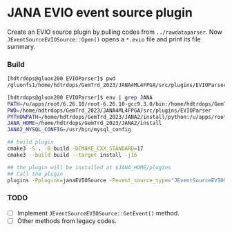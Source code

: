 # JANA EVIO event source plugin

Create an EVIO source plugin by pulling codes from `../rawdataparser`.
Now `JEventSourceEVIOSource::Open()` opens a `*.evio` file and print its file summary.

### Build

```bash
[hdtrdops@gluon200 EVIOParser]$ pwd
/gluonfs1/home/hdtrdops/GemTrd_2023/JANA4ML4FPGA/src/plugins/EVIOParser

[hdtrdops@gluon200 EVIOParser]$ env | grep JANA
PATH=/u/apps/root/6.26.10/root-6.26.10-gcc9.3.0/bin:/home/hdtrdops/GemTrd_2023/JANA2/install/bin:/home/hdtrdops/GemTrd_2023/JANA2/install/bin:/apps/python3/3.9.7/bin:/apps/gcc/9.3.0/bin:/usr/lib64/qt-3.3/bin:/home/hdtrdops/perl5/bin:/usr/local/bin:/usr/bin:/usr/local/sbin:/usr/sbin:/opt/ibutils/bin:/opt/puppetlabs/bin
PWD=/home/hdtrdops/GemTrd_2023/JANA4ML4FPGA/src/plugins/EVIOParser
PYTHONPATH=/home/hdtrdops/GemTrd_2023/JANA2/install/python:/u/apps/root/6.26.10/root-6.26.10-gcc9.3.0/lib:/home/hdtrdops/GemTrd_2023/JANA2/install/python:
JANA_HOME=/home/hdtrdops/GemTrd_2023/JANA2/install
JANA2_MYSQL_CONFIG=/usr/bin/mysql_config

## build plugin
cmake3 -S . -B build -DCMAKE_CXX_STANDARD=17
cmake3 --build build --target install -j16

## the plugin will be installed at $JANA_HOME/plugins
## Call the plugin
plugins -Pplugins=janaEVIOSource -Pevent_source_type="JEventSourceEVIOSource" /gluonraid3/data4/rawdata/trd/DATA/hd_rawdata_002539_007.evio
```
### TODO
- [ ] Implement `JEventSourceEVIOSource::GetEvent()` method.
- [ ] Other methods from legacy codes.
